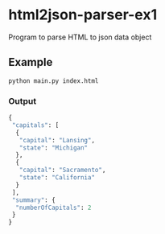 # html2json-parser-ex1
Program to parse HTML to json data object

## Example

`python main.py index.html`

### Output

```python
{
 "capitals": [
  {
   "capital": "Lansing",
   "state": "Michigan"
  },
  {
   "capital": "Sacramento",
   "state": "California"
  }
 ],
 "summary": {
  "numberOfCapitals": 2
 }
}
```
